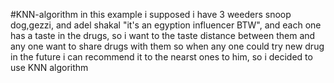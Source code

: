 #KNN-algorithm
in this example i supposed i have 3 weeders snoop dog,gezzi, and adel shakal "it's an egyption influencer BTW", and each one has a taste in the drugs, so i want to the taste distance between them and any one want to share drugs with them so when any one could try new drug in the future i can recommend it to the nearst ones to him, so i decided to use KNN algorithm